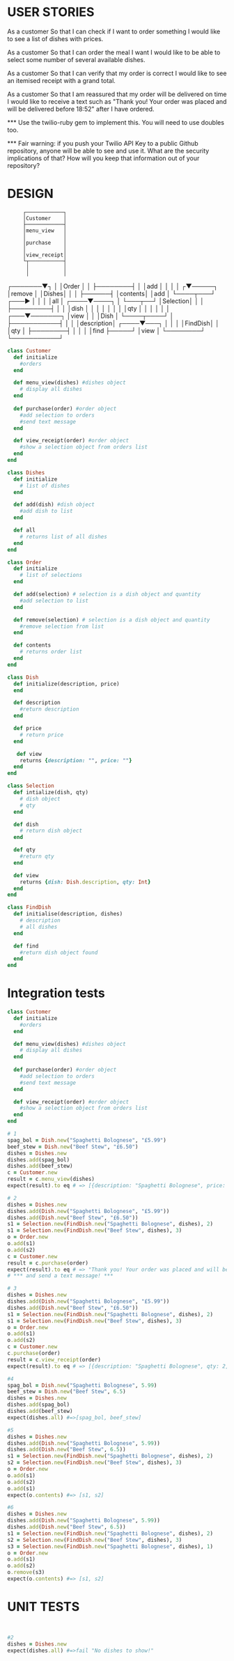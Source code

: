 # USER STORIES 
As a customer
So that I can check if I want to order something
I would like to see a list of dishes with prices.

As a customer
So that I can order the meal I want
I would like to be able to select some number of several available dishes.

As a customer
So that I can verify that my order is correct
I would like to see an itemised receipt with a grand total.

As a customer
So that I am reassured that my order will be delivered on time
I would like to receive a text such as "Thank you! Your order was placed and will be delivered before 18:52" after I have ordered.

*** Use the twilio-ruby gem to implement this. You will need to use doubles too.

*** Fair warning: if you push your Twilio API Key to a public Github repository, anyone will be able to see and use it. What are the security implications of that? How will you keep that information out of your repository?

# DESIGN

         ┌────────────┐
         │Customer    │
         ├────────────┤
         │menu_view   │
         │            │
         │purchase    │
         │            │
         │view_receipt│
         └┬───────────┤
          │           │
          │           │
  ┌───────▼┐          │
  │Order   │          │
  ├────────┤          │
  │add     │          │
  │        │         ┌▼─────┐
  │remove  │         │Dishes│
  │        │         ├──────┤
  │contents│         │add   │
  └────┬───┘     ┌───►      │
       │         │   │all   │
  ┌────▼────┐    │   └───┬──┘
  │Selection│    │       │
  ├─────────┤    │       │
  │dish     │    │       │
  │         │    │       │
  │qty      │    │       │
  │         │    │   ┌───▼───────┐
  │view     │    │   │Dish       │
  └────┬────┘    │   ├───────────┤
       │         │   │description│
  ┌────▼───┐     │   │           │
  │FindDish│     │   │qty        │
  ├────────┤     │   │           │
  │find    ├─────┘   │view       │
  └────────┘         └───────────┘

```ruby
class Customer
  def initialize
    #orders
  end

  def menu_view(dishes) #dishes object
    # display all dishes
  end
    
  def purchase(order) #order object
    #add selection to orders
    #send text message
  end

  def view_receipt(order) #order object
    #show a selection object from orders list
  end
end

class Dishes
  def initialize
    # list of dishes
  end

  def add(dish) #dish object
    #add dish to list
  end

  def all
    # returns list of all dishes
  end
end

class Order
  def initialize
    # list of selections
  end

  def add(selection) # selection is a dish object and quantity
    #add selection to list
  end

  def remove(selection) # selection is a dish object and quantity
    #remove selection from list
  end

  def contents
    # returns order list
  end
end

class Dish
  def initialize(description, price)
  end

  def description
    #return description
  end

  def price
    # return price
  end

   def view
    returns {description: "", price: ""}
  end
end

class Selection
  def intialize(dish, qty)
    # dish object
    # qty
  end 

  def dish
    # return dish object
  end

  def qty
    #return qty
  end

  def view
    returns {dish: Dish.description, qty: Int}
  end
end

class FindDish
  def initialise(description, dishes)
    # description
    # all dishes
  end

  def find
    #return dish object found
  end
end
```

# Integration tests
```ruby
class Customer
  def initialize
    #orders
  end

  def menu_view(dishes) #dishes object
    # display all dishes
  end
    
  def purchase(order) #order object
    #add selection to orders
    #send text message
  end

  def view_receipt(order) #order object
    #show a selection object from orders list
  end
end

# 1
spag_bol = Dish.new("Spaghetti Bolognese", "£5.99")
beef_stew = Dish.new("Beef Stew", "£6.50")
dishes = Dishes.new
dishes.add(spag_bol)
dishes.add(beef_stew)
c = Customer.new
result = c.menu_view(dishes)
expect(result).to eq # => [{description: "Spaghetti Bolognese", price: "£5.99"},{description: "Beef Stew", price: "£6.50"}]

# 2
dishes = Dishes.new
dishes.add(Dish.new("Spaghetti Bolognese", "£5.99"))
dishes.add(Dish.new("Beef Stew", "£6.50"))
s1 = Selection.new(FindDish.new("Spaghetti Bolognese", dishes), 2)
s1 = Selection.new(FindDish.new("Beef Stew", dishes), 3)
o = Order.new
o.add(s1)
o.add(s2)
c = Customer.new
result = c.purchase(order)
expect(result).to eq # => "Thank you! Your order was placed and will be delivered before 18:52"
# *** and send a text message! ***

# 3
dishes = Dishes.new
dishes.add(Dish.new("Spaghetti Bolognese", "£5.99"))
dishes.add(Dish.new("Beef Stew", "£6.50"))
s1 = Selection.new(FindDish.new("Spaghetti Bolognese", dishes), 2)
s1 = Selection.new(FindDish.new("Beef Stew", dishes), 3)
o = Order.new
o.add(s1)
o.add(s2)
c = Customer.new
c.purchase(order)
result = c.view_receipt(order)
expect(result).to eq # => [{description: "Spaghetti Bolognese", qty: 2, line_total: "£11.98"},{description: "Beef Stew", qty: 3, line_total: "£13.00"},{order_total: "£24.98"}]

#4
spag_bol = Dish.new("Spaghetti Bolognese", 5.99)
beef_stew = Dish.new("Beef Stew", 6.5)
dishes = Dishes.new
dishes.add(spag_bol)
dishes.add(beef_stew)
expect(dishes.all) #=>[spag_bol, beef_stew]

#5
dishes = Dishes.new
dishes.add(Dish.new("Spaghetti Bolognese", 5.99))
dishes.add(Dish.new("Beef Stew", 6.5))
s1 = Selection.new(FindDish.new("Spaghetti Bolognese", dishes), 2)
s2 = Selection.new(FindDish.new("Beef Stew", dishes), 3)
o = Order.new
o.add(s1)
o.add(s2)
o.add(s1)
expect(o.contents) #=> [s1, s2]

#6
dishes = Dishes.new
dishes.add(Dish.new("Spaghetti Bolognese", 5.99))
dishes.add(Dish.new("Beef Stew", 6.5))
s1 = Selection.new(FindDish.new("Spaghetti Bolognese", dishes), 2)
s2 = Selection.new(FindDish.new("Beef Stew", dishes), 3)
s3 = Selection.new(FindDish.new("Spaghetti Bolognese", dishes), 1)
o = Order.new
o.add(s1)
o.add(s2)
o.remove(s3)
expect(o.contents) #=> [s1, s2]
```

# UNIT TESTS

```ruby


#2
dishes = Dishes.new
expect(dishes.all) #=>fail "No dishes to show!"
```